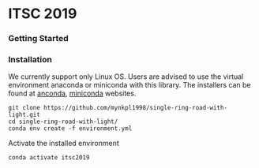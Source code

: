 # ITSC 2019

### Getting Started

### Installation

We currently support only Linux OS. Users are advised to use the virtual environment anaconda or miniconda with this library. The installers can be found at [anconda](https://www.anaconda.com/distribution/#download-section), [miniconda](https://docs.conda.io/en/latest/miniconda.html) websites.

```
git clone https://github.com/mynkpl1998/single-ring-road-with-light.git
cd single-ring-road-with-light/
conda env create -f environment.yml
```

Activate the installed environment

```
conda activate itsc2019
```

